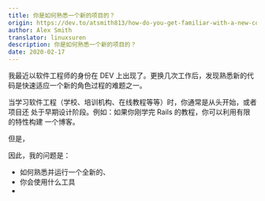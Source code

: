 ```yaml
---
title: 你是如何熟悉一个新的项目的？
origin: https://dev.to/atsmith813/how-do-you-get-familiar-with-a-new-codebase-4106
author: Alex Smith
translator: linuxsuren
description: 你是如何熟悉一个新的项目的？
date: 2020-02-17
---
```


我最近以软件工程师的身份在 DEV 上出现了。更换几次工作后，发现熟悉新的代码是快速适应一个新的角色过程的难题之一。

当学习软件工程（学校、培训机构、在线教程等等）时，你通常是从头开始，或者项目还
处于早期设计阶段。例如：如果你刚学完 Rails 的教程，你可以利用有限的特性构建
一个博客。


但是，

因此，我的问题是：

* 如何熟悉并运行一个全新的、
* 你会使用什么工具
* 


